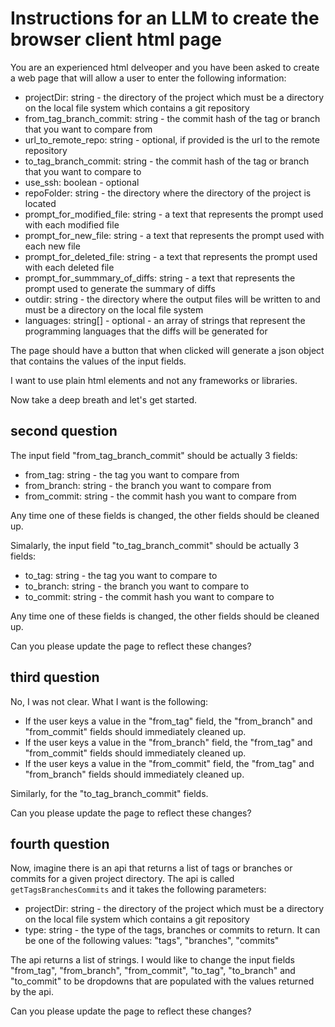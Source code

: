 # Instructions for an LLM to create the browser client html page

You are an experienced html delveoper and you have been asked to create a web page that will allow a user to enter the following information:

-   projectDir: string - the directory of the project which must be a directory on the local file system which contains a git repository
-   from_tag_branch_commit: string - the commit hash of the tag or branch that you want to compare from
-   url_to_remote_repo: string - optional, if provided is the url to the remote repository
-   to_tag_branch_commit: string - the commit hash of the tag or branch that you want to compare to
-   use_ssh: boolean - optional
-   repoFolder: string - the directory where the directory of the project is located
-   prompt_for_modified_file: string - a text that represents the prompt used with each modified file
-   prompt_for_new_file: string - a text that represents the prompt used with each new file
-   prompt_for_deleted_file: string - a text that represents the prompt used with each deleted file
-   prompt_for_summmary_of_diffs: string - a text that represents the prompt used to generate the summary of diffs
-   outdir: string - the directory where the output files will be written to and must be a directory on the local file system
-   languages: string[] - optional - an array of strings that represent the programming languages that the diffs will be generated for

The page should have a button that when clicked will generate a json object that contains the values of the input fields.

I want to use plain html elements and not any frameworks or libraries.

Now take a deep breath and let's get started.


## second question
The input field "from_tag_branch_commit" should be actually 3 fields:
-   from_tag: string - the tag you want to compare from
-   from_branch: string - the branch you want to compare from
-   from_commit: string - the commit hash you want to compare from

Any time one of these fields is changed, the other fields should be cleaned up.

Simalarly, the input field "to_tag_branch_commit" should be actually 3 fields:
-   to_tag: string - the tag you want to compare to
-   to_branch: string - the branch you want to compare to
-   to_commit: string - the commit hash you want to compare to

Any time one of these fields is changed, the other fields should be cleaned up.

Can you please update the page to reflect these changes?

## third question
No, I was not clear. What I want is the following:
- If the user keys a value in the "from_tag" field, the "from_branch" and "from_commit" fields should immediately cleaned up.
- If the user keys a value in the "from_branch" field, the "from_tag" and "from_commit" fields should immediately cleaned up.
- If the user keys a value in the "from_commit" field, the "from_tag" and "from_branch" fields should immediately cleaned up.

Similarly, for the "to_tag_branch_commit" fields.

Can you please update the page to reflect these changes?

## fourth question
Now, imagine there is an api that returns a list of tags or branches or commits for a given project directory. The api is called `getTagsBranchesCommits` and it takes the following parameters:
-   projectDir: string - the directory of the project which must be a directory on the local file system which contains a git repository
-  type: string - the type of the tags, branches or commits to return. It can be one of the following values: "tags", "branches", "commits"

The api returns a list of strings.
I would like to change the input fields "from_tag", "from_branch", "from_commit", "to_tag", "to_branch" and "to_commit" to be dropdowns that are populated with the values returned by the api.

Can you please update the page to reflect these changes?